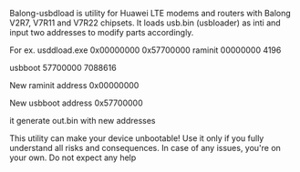 Balong-usbdload is utility for Huawei LTE modems and routers with Balong V2R7, V7R11 and V7R22 chipsets.
It loads usb.bin (usbloader) as inti and input two addresses to modify parts accordingly.

For ex.
usddload.exe 0x00000000 0x57700000
raminit    00000000     4196

usbboot    57700000  7088616

New raminit address 0x00000000

New usbboot address 0x57700000

it generate out.bin with new addresses 

This utility can make your device unbootable!
Use it only if you fully understand all risks and consequences. In case of any issues, you're on your own. Do not expect any help
